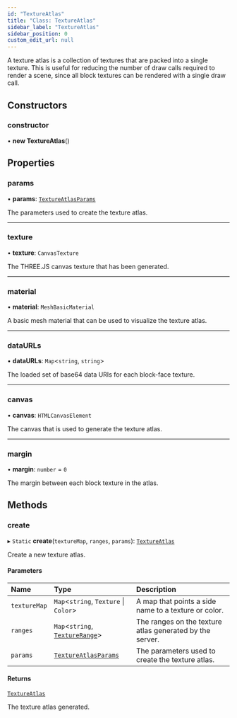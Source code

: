 ```yaml
---
id: "TextureAtlas"
title: "Class: TextureAtlas"
sidebar_label: "TextureAtlas"
sidebar_position: 0
custom_edit_url: null
---
```


A texture atlas is a collection of textures that are packed into a single texture.
This is useful for reducing the number of draw calls required to render a scene, since
all block textures can be rendered with a single draw call.

## Constructors

### constructor

• **new TextureAtlas**()

## Properties

### params

• **params**: [`TextureAtlasParams`](../modules.md#textureatlasparams-84)

The parameters used to create the texture atlas.

___

### texture

• **texture**: `CanvasTexture`

The THREE.JS canvas texture that has been generated.

___

### material

• **material**: `MeshBasicMaterial`

A basic mesh material that can be used to visualize the texture atlas.

___

### dataURLs

• **dataURLs**: `Map`<`string`, `string`\>

The loaded set of base64 data URIs for each block-face texture.

___

### canvas

• **canvas**: `HTMLCanvasElement`

The canvas that is used to generate the texture atlas.

___

### margin

• **margin**: `number` = `0`

The margin between each block texture in the atlas.

## Methods

### create

▸ `Static` **create**(`textureMap`, `ranges`, `params`): [`TextureAtlas`](TextureAtlas.md)

Create a new texture atlas.

#### Parameters

| Name | Type | Description |
| :------ | :------ | :------ |
| `textureMap` | `Map`<`string`, `Texture` \| `Color`\> | A map that points a side name to a texture or color. |
| `ranges` | `Map`<`string`, [`TextureRange`](../modules.md#texturerange-184)\> | The ranges on the texture atlas generated by the server. |
| `params` | [`TextureAtlasParams`](../modules.md#textureatlasparams-84) | The parameters used to create the texture atlas. |

#### Returns

[`TextureAtlas`](TextureAtlas.md)

The texture atlas generated.
